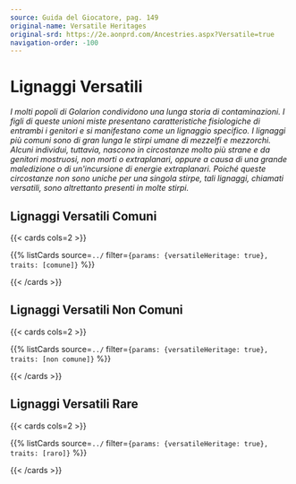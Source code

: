 ```yaml
---
source: Guida del Giocatore, pag. 149
original-name: Versatile Heritages
original-srd: https://2e.aonprd.com/Ancestries.aspx?Versatile=true
navigation-order: -100
---
```


# Lignaggi Versatili

_I molti popoli di Golarion condividono una lunga storia di contaminazioni. I
figli di queste unioni miste presentano caratteristiche fisiologiche di entrambi
i genitori e si manifestano come un lignaggio specifico. I lignaggi più comuni
sono di gran lunga le stirpi umane di mezzelfi e mezzorchi. Alcuni individui,
tuttavia, nascono in circostanze molto più strane e da genitori mostruosi, non
morti o extraplanari, oppure a causa di una grande maledizione o di
un'incursione di energie extraplanari. Poiché queste circostanze non sono uniche
per una singola stirpe, tali lignaggi, chiamati versatili, sono altrettanto
presenti in molte stirpi._

## Lignaggi Versatili Comuni

{{< cards cols=2 >}}

{{% listCards source=`../` filter=`{params: {versatileHeritage: true}, traits: [comune]}` %}}

{{< /cards >}}

## Lignaggi Versatili Non Comuni

{{< cards cols=2 >}}

{{% listCards source=`../` filter=`{params: {versatileHeritage: true}, traits: [non comune]}` %}}

{{< /cards >}}

## Lignaggi Versatili Rare

{{< cards cols=2 >}}

{{% listCards source=`../` filter=`{params: {versatileHeritage: true}, traits: [raro]}` %}}

{{< /cards >}}
